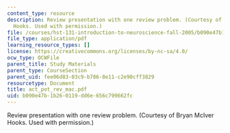 ```yaml
---
content_type: resource
description: Review presentation with one review problem. (Courtesy of Bryan McIver
  Hooks. Used with permission.)
file: /courses/hst-131-introduction-to-neuroscience-fall-2005/b090e47b1b260119dd6e656c799662fc_act_pot_rev_mac.pdf
file_type: application/pdf
learning_resource_types: []
license: https://creativecommons.org/licenses/by-nc-sa/4.0/
ocw_type: OCWFile
parent_title: Study Materials
parent_type: CourseSection
parent_uid: fee06d83-03c9-b786-8e11-c2e90cff3829
resourcetype: Document
title: act_pot_rev_mac.pdf
uid: b090e47b-1b26-0119-dd6e-656c799662fc
---
```

Review presentation with one review problem. (Courtesy of Bryan McIver Hooks. Used with permission.)